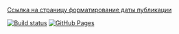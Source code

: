 [Ссылка на страницу форматирование даты публикации](https://VladimirFilippov555.github.io/ra6-hw-hoc-time)

[![Build status](https://ci.appveyor.com/api/projects/status/bvfgjisktu7v87iw?svg=true)](https://ci.appveyor.com/project/VladimirFilippov555/ra6-hw-hoc-time)
[![GitHub Pages](https://img.shields.io/badge/GitHub%20Pages-GO-green.svg)](https://VladimirFilippov555.github.io/ra6-hw-hoc-time)
